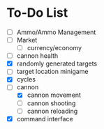 # To-Do List

- [ ] Ammo/Ammo Management
- [ ] Market
    - [ ] currency/economy
- [ ] cannon health
- [x] randomly generated targets
- [ ] target location minigame
- [x] cycles
- [ ] cannon
    - [x] cannon movement
    - [ ] cannon shooting
    - [ ] cannon reloading
- [x] command interface
